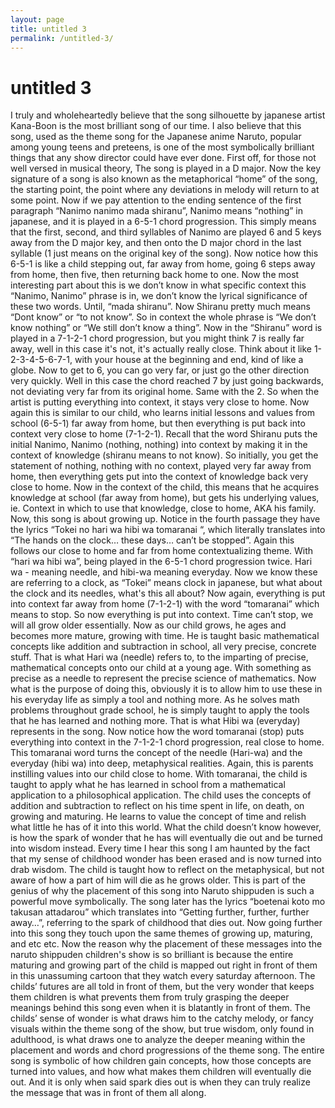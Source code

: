 ```yaml
---
layout: page
title: untitled 3
permalink: /untitled-3/
---
```


# untitled 3 

I truly and wholeheartedly believe that the song silhouette by japanese artist Kana-Boon is the most brilliant song of our time. I also believe that this song, used as the theme song for the Japanese anime Naruto, popular among young teens and preteens, is one of the most symbolically brilliant things that any show director could have ever done. First off, for those not well versed in musical theory, The song is played in a D major. Now the key signature of a song is also known as the metaphorical “home” of the song, the starting point, the point where any deviations in melody will return to at some point. Now if we pay attention to the ending sentence of the first paragraph “Nanimo nanimo mada shiranu”, Nanimo means “nothing” in japanese, and it is played in a 6-5-1 chord progression. This simply means that the first, second, and third syllables of Nanimo are played 6 and 5 keys away from the D major key, and then onto the D major chord in the last syllable (1 just means on the original key of the song). Now notice how this 6-5-1 is like a child stepping out, far away from home, going 6 steps away from home, then five, then returning back home to one. Now the most interesting part about this is we don’t know in what specific context this “Nanimo, Nanimo” phrase is in, we don’t know the lyrical significance of these two words. Until, “mada shiranu”. Now Shiranu pretty much means “Dont know” or “to not know”. So in context the whole phrase is “We don’t know nothing” or “We still don’t know a thing”. Now in the “Shiranu” word is played in a 7-1-2-1 chord progression,  but you might think 7 is really far away, well in this case it's not, it's actually really close. Think about it like 1-2-3-4-5-6-7-1, with your house at the beginning and end, kind of like a globe. Now to get to 6, you can go very far, or just go the other direction very quickly. Well in this case the chord reached 7 by just going backwards, not deviating very far from its original home. Same with the 2. So when the artist is putting everything into context, it stays very close to home. Now again this is similar to our child, who learns initial lessons and values from school (6-5-1) far away from home, but then everything is put back into context very close to home (7-1-2-1). Recall that the word Shiranu puts the initial Nanimo, Nanimo (nothing, nothing) into context by making it in the context of knowledge (shiranu means to not know). So initially, you get the statement of nothing, nothing with no context, played very far away from home, then everything gets put into the context of knowledge back very close to home. Now in the context of the child, this means that he acquires knowledge at school (far away from home), but gets his underlying values, ie. Context in which to use that knowledge, close to home, AKA his family. Now, this song is about growing up. Notice in the fourth passage they have the lyrics “Tokei no hari wa hibi wa tomaranai “, which literally translates into “The hands on the clock… these days… can’t be stopped”. Again this follows our close to home and far from home contextualizing theme. With “hari wa hibi wa”, being played in the 6-5-1 chord progression twice. Hari wa - meaning needle, and hibi-wa meaning everyday. Now we know these are referring to a clock, as “Tokei” means clock in japanese, but what about the clock and its needles, what's this all about? Now again, everything is put into context far away from home (7-1-2-1) with the word “tomaranai” which means to stop. So now everything is put into context. Time can’t stop, we will all grow older essentially. Now as our child grows, he ages and becomes more mature, growing with time. He is taught basic mathematical concepts like addition and subtraction in school, all very precise, concrete stuff. That is what Hari wa (needle) refers to, to the imparting of precise, mathematical concepts onto our child at a young age. With something as precise as a needle to represent the precise science of mathematics.  Now what is the purpose of doing this, obviously it is to allow him to use these in his everyday life as simply a tool and nothing more. As he solves math problems throughout grade school, he is simply taught to apply the tools that he has learned and nothing more. That is what Hibi wa (everyday) represents in the song. Now notice how the word tomaranai (stop) puts everything into context in the 7-1-2-1 chord progression, real close to home. This tomaranai word turns the concept of the needle (Hari-wa) and the everyday (hibi wa) into deep, metaphysical  realities. Again, this is parents instilling values into our child close to home. With tomaranai, the child is taught to apply what he has learned in school from a mathematical application to a philosophical application. The child uses the concepts of addition and subtraction to reflect on his time spent in life, on death, on growing and maturing. He learns to value the concept of time and relish what little he has of it into this world. What the child doesn’t know however, is how the spark of wonder that he has will eventually die out and be turned into wisdom instead. Every time I hear this song I am haunted by the fact that my sense of childhood wonder has been erased and is now turned into drab wisdom. The child is taught how to reflect on the metaphysical, but not aware of how a part of him will die as he grows older. This is part of the genius of why the placement of this song into Naruto shippuden is such a powerful move symbolically. The song later has the lyrics  “boetenai koto mo takusan attadarou” which translates into “Getting further, further, further away…”, referring to the spark of childhood that dies out. Now going further into this song they touch upon the same themes of growing up, maturing, and etc etc. Now the reason why the placement of these messages into the naruto shippuden children's show is so brilliant is because the entire maturing and growing part of the child is mapped out right in front of them in this unassuming cartoon that they watch every saturday afternoon. The childs’ futures are all told in front of them, but the very wonder that keeps them children is what prevents them from truly grasping the deeper meanings behind this song even when it is blatantly in front of them. The childs’ sense of wonder is what draws him to the catchy melody, or fancy visuals within the theme song of the show, but true wisdom, only found in adulthood, is what draws one to analyze the deeper meaning within the placement and words and chord progressions of the theme song. The entire song is symbolic of how children gain concepts, how those concepts are turned into values, and how what makes them children will eventually die out. And it is only when said spark dies out is when they can truly realize the message that was in front of them all along. 